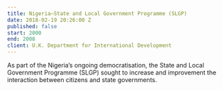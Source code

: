```yaml
---
title: Nigeria—State and Local Government Programme (SLGP)
date: 2018-02-19 20:26:00 Z
published: false
start: 2000
end: 2008
client: U.K. Department for International Development
---
```


As part of the Nigeria’s ongoing democratisation, the State and Local Government Programme (SLGP) sought to increase and improvement the interaction between citizens and state governments.